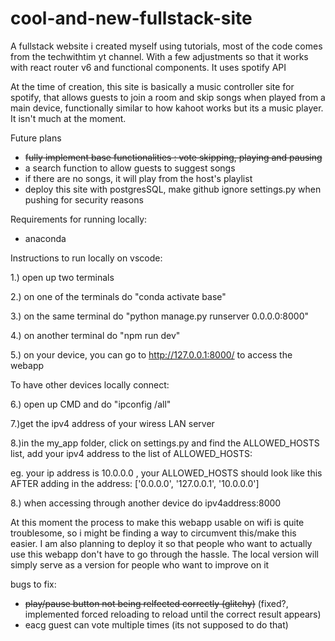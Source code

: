# cool-and-new-fullstack-site
 A fullstack website i created myself using tutorials, most of the code comes from the techwithtim yt channel. With a few adjustments so that it works with react router v6 and functional components.
 It uses spotify API

 At the time of creation, this site is basically a music controller site for spotify, that allows guests to join a room and skip songs when played from a main device, functionally similar to how kahoot works but its a music player. It isn't much at the moment.

Future plans
- ~~fully implement base functionalities : vote skipping, playing and pausing~~
- a search function to allow guests to suggest songs
- if there are no songs, it will play from the host's playlist
- deploy this site with postgresSQL, make github ignore settings.py when pushing for security reasons

 Requirements for running locally:
 - anaconda

 Instructions to run locally on vscode:
 
 1.) open up two terminals
 
 2.) on one of the terminals do "conda activate base"
 
 3.) on the same terminal do "python manage.py runserver 0.0.0.0:8000"

 4.) on another terminal do "npm run dev"
 
 5.) on your device, you can go to http://127.0.0.1:8000/ to access the webapp

 To have other devices locally connect:
 
 6.) open up CMD and do "ipconfig /all"
 
 7.)get the ipv4 address of your wiress LAN server

 8.)in the my_app folder, click on settings.py and find the ALLOWED_HOSTS list, add your ipv4 address to the list of ALLOWED_HOSTS:

 eg. your ip address is 10.0.0.0 , your ALLOWED_HOSTS should look like this AFTER adding in the address: ['0.0.0.0', '127.0.0.1', '10.0.0.0']
 
 8.) when accessing through another device do ipv4address:8000

 At this moment the process to make this webapp usable on wifi is quite troublesome, so i might be finding a way to circumvent this/make this easier. 
I am also planning to deploy it so that people who want to actually use this webapp don't have to go through the hassle. The local version will simply serve as a version for
people who want to improve on it 

bugs to fix: 
- ~~play/pause button not being relfected correctly (glitchy)~~ (fixed?, implemented forced reloading to reload until the correct result appears)
- eacg guest can vote multiple times (its not supposed to do that)
 

